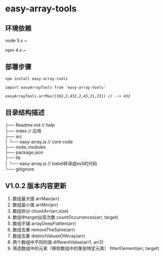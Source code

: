 easy-array-tools
===========================

## 环境依赖
node 5.x ~

npm 4.x ~

## 部署步骤


 `npm install easy-array-tools`

 `import easyArrayTools from 'easy-array-tools'`

 `easyArrayTools.arrMax([192,2,432,2,43,21,23]) // --> 432`




## 目录结构描述
├── Readme.md                   // help   
├── index                       // 应用   
├── src                     
│   └── easy-array.js        // core code   
├── node_modules   
├── package.json   
├── lib                      
│   └── easy-array.js       // babel转译成es5的代码   
└── gitignore



## V1.0.2 版本内容更新
1. 数组最大值  arrMax(arr)
2. 数组最小值  arrMin(arr)
3. 数组拆分   chunkArr(arr,size)
4. 数组中target出现次数     countOccurrences(arr, target)
5. 数组平铺  arrayDeepFlatten(arr)
6. 数组去重  removeTheSame(arr)
7. 数组去重  distinctValuesOfArray(arr)
8. 两个数组中不同的值     differentValue(arr1, arr2)
9. 筛选数组中的元素（移除数组中的某些特定元素）     filterElement(arr, target)
